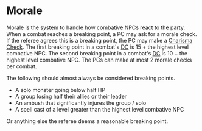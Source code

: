 # Morale

Morale is the system to handle how combative NPCs react to the party. When a combat reaches a breaking point, a PC may ask for a morale check. If the referee agrees this is a breaking point, the PC may make a [Charisma](../Player%20Character%20Components/Chosen%20Statistics/Charisma.md) [Check](../Game%20Structure/Check.md). The first breaking point in a combat's [DC](../Game%20Structure/DC.md) is 15 + the highest level combative NPC. The second breaking point in a combat's [DC](../Game%20Structure/DC.md) is 10 + the highest level combative NPC. The PCs can make at most 2 morale checks per combat.

The following should almost always be considered breaking points.
- A solo monster going below half HP
- A group losing half their allies or their leader
- An ambush that significantly injures the group / solo
- A spell cast of a level greater than the highest level combative NPC

Or anything else the referee deems a reasonable breaking point.